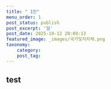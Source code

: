 ```yaml
---
title: " 1인"
menu_order: 1
post_status: publish
post_excerpt: '일'
post_date: 2025-10-12 20:09:13
featured_image: _images/국가및지자체.png
taxonomy:
    category:
    post_tag:
---
```


## test
